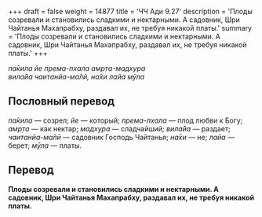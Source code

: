 +++
draft = false
weight = 14877
title = 'ЧЧ Ади 9.27'
description = 'Плоды созревали и становились сладкими и нектарными. А садовник, Шри Чайтанья Махапрабху, раздавал их, не требуя никакой платы.'
summary = 'Плоды созревали и становились сладкими и нектарными. А садовник, Шри Чайтанья Махапрабху, раздавал их, не требуя никакой платы.'
+++

_па̄кила йе према-пхала амр̣та-мадхура  
вила̄йа чаитанйа-ма̄лӣ, на̄хи лайа мӯла_

## Пословный перевод

_па̄кила_ — созрел; _йе_ — который; _према_\-_пхала_ — плод любви к Богу; _амр̣та_ — как нектар; _мадхура_ — сладчайший; _вила̄йа_ — раздает; _чаитанйа_\-_ма̄лӣ_ — садовник Господь Чайтанья; _на̄хи_ — не; _лайа_ — берет; _мӯла_ — платы.

## Перевод

**Плоды созревали и становились сладкими и нектарными. А садовник, Шри Чайтанья Махапрабху, раздавал их, не требуя никакой платы.**

